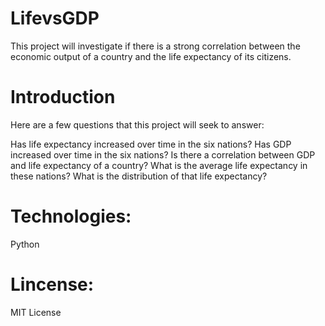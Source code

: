 # LifevsGDP
This project will investigate if there is a strong correlation between the economic output of a country and the life expectancy of its citizens.

# Introduction
Here are a few questions that this project will seek to answer:

Has life expectancy increased over time in the six nations?
Has GDP increased over time in the six nations?
Is there a correlation between GDP and life expectancy of a country?
What is the average life expectancy in these nations?
What is the distribution of that life expectancy?

# Technologies:
Python

# Lincense: 
MIT License

